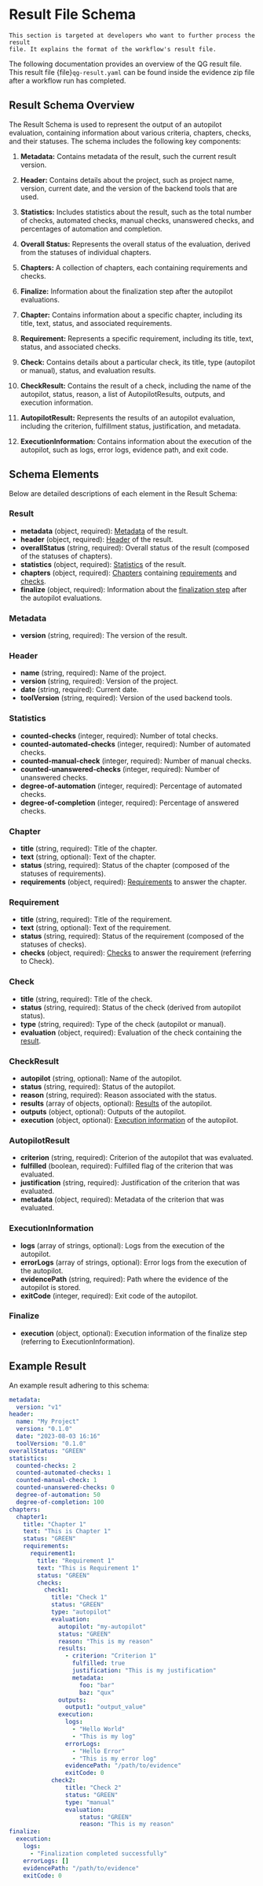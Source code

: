 # Result File Schema

```{note}
This section is targeted at developers who want to further process the result
file. It explains the format of the workflow's result file.
```

The following documentation provides an overview of the QG result file.
This result file {file}`qg-result.yaml` can be found inside the evidence
zip file after a workflow run has completed.

## Result Schema Overview

The Result Schema is used to represent the output of an autopilot evaluation, containing information about various criteria, chapters, checks, and their statuses. The schema includes the following key components:

1. **Metadata:** Contains metadata of the result, such the current result version.

2. **Header:** Contains details about the project, such as project name, version, current date, and the version of the backend tools that are used.

3. **Statistics:** Includes statistics about the result, such as the total number of checks, automated checks, manual checks, unanswered checks, and percentages of automation and completion.

4. **Overall Status:** Represents the overall status of the evaluation, derived from the statuses of individual chapters.

5. **Chapters:** A collection of chapters, each containing requirements and checks.

6. **Finalize:** Information about the finalization step after the autopilot evaluations.

7. **Chapter:** Contains information about a specific chapter, including its title, text, status, and associated requirements.

8. **Requirement:** Represents a specific requirement, including its title, text, status, and associated checks.

9. **Check:** Contains details about a particular check, its title, type (autopilot or manual), status, and evaluation results.

10. **CheckResult:** Contains the result of a check, including the name of the autopilot, status, reason, a list of AutopilotResults, outputs, and execution information.

11. **AutopilotResult:** Represents the results of an autopilot evaluation, including the criterion, fulfillment status, justification, and metadata.

12. **ExecutionInformation:** Contains information about the execution of the autopilot, such as logs, error logs, evidence path, and exit code.

## Schema Elements

Below are detailed descriptions of each element in the Result Schema:

### Result

- **metadata** (object, required): [Metadata](#metadata) of the result.
- **header** (object, required): [Header](#header) of the result.
- **overallStatus** (string, required): Overall status of the result (composed of the statuses of chapters).
- **statistics** (object, required): [Statistics](#statistics) of the result.
- **chapters** (object, required): [Chapters](#chapter) containing [requirements](#requirement) and [checks](#check).
- **finalize** (object, required): Information about the [finalization step](#finalize) after the autopilot evaluations.

### Metadata

- **version** (string, required): The version of the result.

### Header

- **name** (string, required): Name of the project.
- **version** (string, required): Version of the project.
- **date** (string, required): Current date.
- **toolVersion** (string, required): Version of the used backend tools.

### Statistics

- **counted-checks** (integer, required): Number of total checks.
- **counted-automated-checks** (integer, required): Number of automated checks.
- **counted-manual-check** (integer, required): Number of manual checks.
- **counted-unanswered-checks** (integer, required): Number of unanswered checks.
- **degree-of-automation** (integer, required): Percentage of automated checks.
- **degree-of-completion** (integer, required): Percentage of answered checks.

### Chapter

- **title** (string, required): Title of the chapter.
- **text** (string, optional): Text of the chapter.
- **status** (string, required): Status of the chapter (composed of the statuses of requirements).
- **requirements** (object, required): [Requirements](#requirement) to answer the chapter.

### Requirement

- **title** (string, required): Title of the requirement.
- **text** (string, optional): Text of the requirement.
- **status** (string, required): Status of the requirement (composed of the statuses of checks).
- **checks** (object, required): [Checks](#check) to answer the requirement (referring to Check).

### Check

- **title** (string, required): Title of the check.
- **status** (string, required): Status of the check (derived from autopilot status).
- **type** (string, required): Type of the check (autopilot or manual).
- **evaluation** (object, required): Evaluation of the check containing the [result](#checkresult).

### CheckResult

- **autopilot** (string, optional): Name of the autopilot.
- **status** (string, required): Status of the autopilot.
- **reason** (string, required): Reason associated with the status.
- **results** (array of objects, optional): [Results](#autopilotresult) of the autopilot.
- **outputs** (object, optional): Outputs of the autopilot.
- **execution** (object, optional): [Execution information](#executioninformation) of the autopilot.

### AutopilotResult

- **criterion** (string, required): Criterion of the autopilot that was evaluated.
- **fulfilled** (boolean, required): Fulfilled flag of the criterion that was evaluated.
- **justification** (string, required): Justification of the criterion that was evaluated.
- **metadata** (object, required): Metadata of the criterion that was evaluated.

### ExecutionInformation

- **logs** (array of strings, optional): Logs from the execution of the autopilot.
- **errorLogs** (array of strings, optional): Error logs from the execution of the autopilot.
- **evidencePath** (string, required): Path where the evidence of the autopilot is stored.
- **exitCode** (integer, required): Exit code of the autopilot.

### Finalize

- **execution** (object, optional): Execution information of the finalize step (referring to ExecutionInformation).

## Example Result

An example result adhering to this schema:

```yaml
metadata:
  version: "v1"
header:
  name: "My Project"
  version: "0.1.0"
  date: "2023-08-03 16:16"
  toolVersion: "0.1.0"
overallStatus: "GREEN"
statistics:
  counted-checks: 2
  counted-automated-checks: 1
  counted-manual-check: 1
  counted-unanswered-checks: 0
  degree-of-automation: 50
  degree-of-completion: 100
chapters:
  chapter1:
    title: "Chapter 1"
    text: "This is Chapter 1"
    status: "GREEN"
    requirements:
      requirement1:
        title: "Requirement 1"
        text: "This is Requirement 1"
        status: "GREEN"
        checks:
          check1:
            title: "Check 1"
            status: "GREEN"
            type: "autopilot"
            evaluation:
              autopilot: "my-autopilot"
              status: "GREEN"
              reason: "This is my reason"
              results:
                - criterion: "Criterion 1"
                  fulfilled: true
                  justification: "This is my justification"
                  metadata:
                    foo: "bar"
                    baz: "qux"
              outputs:
                output1: "output_value"
              execution:
                logs:
                  - "Hello World"
                  - "This is my log"
                errorLogs:
                  - "Hello Error"
                  - "This is my error log"
                evidencePath: "/path/to/evidence"
                exitCode: 0
            check2:
                title: "Check 2"
                status: "GREEN"
                type: "manual"
                evaluation:
                    status: "GREEN"
                    reason: "This is my reason"
finalize:
  execution:
    logs:
      - "Finalization completed successfully"
    errorLogs: []
    evidencePath: "/path/to/evidence"
    exitCode: 0
```
